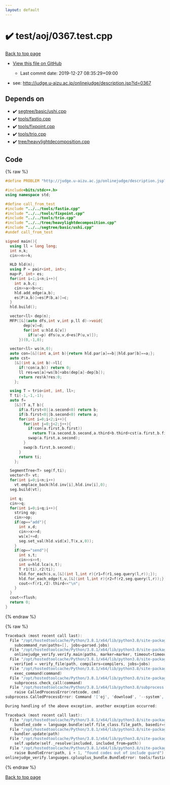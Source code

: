 ```yaml
---
layout: default
---
```


<!-- mathjax config similar to math.stackexchange -->
<script type="text/javascript" async
  src="https://cdnjs.cloudflare.com/ajax/libs/mathjax/2.7.5/MathJax.js?config=TeX-MML-AM_CHTML">
</script>
<script type="text/x-mathjax-config">
  MathJax.Hub.Config({
    TeX: { equationNumbers: { autoNumber: "AMS" }},
    tex2jax: {
      inlineMath: [ ['$','$'] ],
      processEscapes: true
    },
    "HTML-CSS": { matchFontHeight: false },
    displayAlign: "left",
    displayIndent: "2em"
  });
</script>

<script type="text/javascript" src="https://cdnjs.cloudflare.com/ajax/libs/jquery/3.4.1/jquery.min.js"></script>
<script src="https://cdn.jsdelivr.net/npm/jquery-balloon-js@1.1.2/jquery.balloon.min.js" integrity="sha256-ZEYs9VrgAeNuPvs15E39OsyOJaIkXEEt10fzxJ20+2I=" crossorigin="anonymous"></script>
<script type="text/javascript" src="../../../assets/js/copy-button.js"></script>
<link rel="stylesheet" href="../../../assets/css/copy-button.css" />


# :heavy_check_mark: test/aoj/0367.test.cpp

<a href="../../../index.html">Back to top page</a>

* <a href="{{ site.github.repository_url }}/blob/master/test/aoj/0367.test.cpp">View this file on GitHub</a>
    - Last commit date: 2019-12-27 08:35:29+09:00


* see: <a href="http://judge.u-aizu.ac.jp/onlinejudge/description.jsp?id=0367">http://judge.u-aizu.ac.jp/onlinejudge/description.jsp?id=0367</a>


## Depends on

* :heavy_check_mark: <a href="../../../library/segtree/basic/ushi.cpp.html">segtree/basic/ushi.cpp</a>
* :heavy_check_mark: <a href="../../../library/tools/fastio.cpp.html">tools/fastio.cpp</a>
* :heavy_check_mark: <a href="../../../library/tools/fixpoint.cpp.html">tools/fixpoint.cpp</a>
* :heavy_check_mark: <a href="../../../library/tools/trio.cpp.html">tools/trio.cpp</a>
* :heavy_check_mark: <a href="../../../library/tree/heavylightdecomposition.cpp.html">tree/heavylightdecomposition.cpp</a>


## Code

<a id="unbundled"></a>
{% raw %}
```cpp
#define PROBLEM "http://judge.u-aizu.ac.jp/onlinejudge/description.jsp?id=0367"

#include<bits/stdc++.h>
using namespace std;

#define call_from_test
#include "../../tools/fastio.cpp"
#include "../../tools/fixpoint.cpp"
#include "../../tools/trio.cpp"
#include "../../tree/heavylightdecomposition.cpp"
#include "../../segtree/basic/ushi.cpp"
#undef call_from_test

signed main(){
  using ll = long long;
  int n,k;
  cin>>n>>k;

  HLD hld(n);
  using P = pair<int, int>;
  map<P, int> es;
  for(int i=1;i<n;i++){
    int a,b,c;
    cin>>a>>b>>c;
    hld.add_edge(a,b);
    es[P(a,b)]=es[P(b,a)]=c;
  }
  hld.build();

  vector<ll> dep(n);
  MFP([&](auto dfs,int v,int p,ll d)->void{
        dep[v]=d;
        for(int u:hld.G[v])
          if(u!=p) dfs(u,v,d+es[P(u,v)]);
      })(0,-1,0);

  vector<ll> ws(n,0);
  auto con=[&](int a,int b){return hld.par[a]==b||hld.par[b]==a;};
  auto cst=
    [&](int a,int b)->ll{
      if(!con(a,b)) return 0;
      ll res=ws[a]+ws[b]+abs(dep[a]-dep[b]);
      return res%k?res:0;
    };

  using T = trio<int, int, ll>;
  T ti(-1,-1,-1);
  auto f=
    [&](T a,T b){
      if(a.first<0||a.second<0) return b;
      if(b.first<0||b.second<0) return a;
      for(int i=0;i<2;i++){
        for(int j=0;j<2;j++){
          if(con(a.first,b.first))
            return T(a.second,b.second,a.third+b.third+cst(a.first,b.first));
          swap(a.first,a.second);
        }
        swap(b.first,b.second);
      }
      return ti;
    };

  SegmentTree<T> seg(f,ti);
  vector<T> vt;
  for(int i=0;i<n;i++)
    vt.emplace_back(hld.inv[i],hld.inv[i],0);
  seg.build(vt);

  int q;
  cin>>q;
  for(int i=0;i<q;i++){
    string op;
    cin>>op;
    if(op=="add"){
      int x,d;
      cin>>x>>d;
      ws[x]+=d;
      seg.set_val(hld.vid[x],T(x,x,0));
    }
    if(op=="send"){
      int s,t;
      cin>>s>>t;
      int u=hld.lca(s,t);
      T r1(ti),r2(ti);
      hld.for_each(s,u,[&](int l,int r){r1=f(r1,seg.query(l,r));});
      hld.for_each_edge(t,u,[&](int l,int r){r2=f(r2,seg.query(l,r));});
      cout<<f(r1,r2).third<<"\n";
    }
  }
  cout<<flush;
  return 0;
}

```
{% endraw %}

<a id="bundled"></a>
{% raw %}
```cpp
Traceback (most recent call last):
  File "/opt/hostedtoolcache/Python/3.8.1/x64/lib/python3.8/site-packages/onlinejudge_verify/main.py", line 181, in main
    subcommand_run(paths=[], jobs=parsed.jobs)
  File "/opt/hostedtoolcache/Python/3.8.1/x64/lib/python3.8/site-packages/onlinejudge_verify/main.py", line 59, in subcommand_run
    onlinejudge_verify.verify.main(paths, marker=marker, timeout=timeout, jobs=jobs)
  File "/opt/hostedtoolcache/Python/3.8.1/x64/lib/python3.8/site-packages/onlinejudge_verify/verify.py", line 116, in main
    verified = verify_file(path, compilers=compilers, jobs=jobs)
  File "/opt/hostedtoolcache/Python/3.8.1/x64/lib/python3.8/site-packages/onlinejudge_verify/verify.py", line 70, in verify_file
    exec_command(command)
  File "/opt/hostedtoolcache/Python/3.8.1/x64/lib/python3.8/site-packages/onlinejudge_verify/verify.py", line 28, in exec_command
    subprocess.check_call(command)
  File "/opt/hostedtoolcache/Python/3.8.1/x64/lib/python3.8/subprocess.py", line 364, in check_call
    raise CalledProcessError(retcode, cmd)
subprocess.CalledProcessError: Command '['oj', 'download', '--system', '-d', '.verify-helper/cache/ad454c14bfdd77526dd7c6bc932b431e/test', 'https://yukicoder.me/problems/1948']' returned non-zero exit status 1.

During handling of the above exception, another exception occurred:

Traceback (most recent call last):
  File "/opt/hostedtoolcache/Python/3.8.1/x64/lib/python3.8/site-packages/onlinejudge_verify/docs.py", line 343, in write_contents
    bundled_code = language.bundle(self.file_class.file_path, basedir=self.cpp_source_path)
  File "/opt/hostedtoolcache/Python/3.8.1/x64/lib/python3.8/site-packages/onlinejudge_verify/languages/cplusplus.py", line 63, in bundle
    bundler.update(path)
  File "/opt/hostedtoolcache/Python/3.8.1/x64/lib/python3.8/site-packages/onlinejudge_verify/languages/cplusplus_bundle.py", line 182, in update
    self.update(self._resolve(included, included_from=path))
  File "/opt/hostedtoolcache/Python/3.8.1/x64/lib/python3.8/site-packages/onlinejudge_verify/languages/cplusplus_bundle.py", line 151, in update
    raise BundleError(path, i + 1, "found codes out of include guard")
onlinejudge_verify.languages.cplusplus_bundle.BundleError: tools/fastio.cpp: line 5: found codes out of include guard

```
{% endraw %}

<a href="../../../index.html">Back to top page</a>

